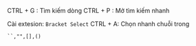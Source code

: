 CTRL + G : Tìm kiếm dòng
CTRL + P : Mở tìm kiếm nhanh

Cài extesion: `Bracket Select`
CTRL + A: Chọn nhanh chuỗi trong 
```
``,"",[],()
```